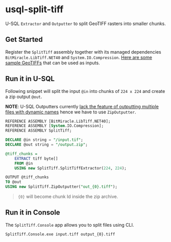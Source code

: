 # usql-split-tiff
U-SQL `Extractor` and `Outputter` to split GeoTIFF rasters into smaller chunks. 

## Get Started
Register the `SplitTiff` assembly together with its managed dependencies `BitMiracle.LibTiff.NET40` and `System.IO.Compression`. [Here are some sample GeoTIFFs](http://www.terracolor.net/sample_imagery.html) that can be used as inputs.

## Run it in U-SQL
Following snippet will split the input `@in` into chunks of `224 x 224` and create a zip output `@out`.

**NOTE**: U-SQL Outputters currently [lack the feature of outputting multiple files with dynamic names](https://stackoverflow.com/questions/42636855/u-sql-output-in-azure-data-lake/42676271#42676271) hence we have to use `ZipOutputter`.

```sql
REFERENCE ASSEMBLY [BitMiracle.LibTiff.NET40];
REFERENCE ASSEMBLY [System.IO.Compression];
REFERENCE ASSEMBLY SplitTiff;

DECLARE @in string = "/input.tif";
DECLARE @out string = "/output.zip";

@tiff_chunks =
    EXTRACT tiff byte[]
    FROM @in
    USING new SplitTiff.SplitTiffExtractor(224, 224);

OUTPUT @tiff_chunks
TO @out
USING new SplitTiff.ZipOutputter("out_{0}.tiff");
```
>`{0}` will become chunk Id inside the zip archive.

## Run it in Console
The `SplitTiff.Console` app allows you to split files using CLI.
```
SplitTiff.Console.exe input.tiff output_{0}.tiff
```